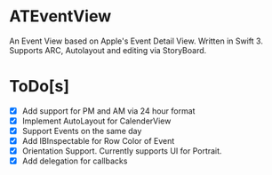 # ATEventView
An Event View based on Apple's Event Detail View. Written in Swift 3. Supports ARC, Autolayout and editing via StoryBoard.

# ToDo[s]
- [x] Add support for PM and AM via 24 hour format
- [x] Implement AutoLayout for CalenderView
- [x] Support Events on the same day
- [x] Add IBInspectable for Row Color of Event
- [x] Orientation Support. Currently supports UI for Portrait.
- [x] Add delegation for callbacks
